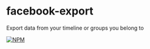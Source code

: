 facebook-export
===============

Export data from your timeline or groups you belong to

[![NPM](https://nodei.co/npm/facebook-export.png?downloads=true)](https://nodei.co/npm/facebook-export/)
